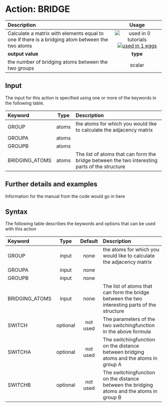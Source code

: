 # Action: BRIDGE

| Description    | Usage |
|:--------|:--------:|
| Calculate a matrix with elements equal to one if there is a bridging atom between the two atoms | ![used in 0 tutorials](https://img.shields.io/badge/tutorials-0-red.svg)[![used in 1 eggs](https://img.shields.io/badge/nest-1-green.svg)](https://www.plumed-nest.org/browse.html?search=BRIDGE)|
 | **output value** | **type** |
| the number of bridging atoms between the two groups | scalar |

## Input

The input for this action is specified using one or more of the keywords in the following table.

| Keyword |  Type | Description |
|:--------|:------:|:-----------|
| GROUP | atoms | the atoms for which you would like to calculate the adjacency matrix |
| GROUPA | atoms |  |
| GROUPB | atoms |  |
| BRIDGING_ATOMS | atoms | The list of atoms that can form the bridge between the two interesting parts of the structure |


## Further details and examples 
Information for the manual from the code would go in here 
## Syntax 
The following table describes the keywords and options that can be used with this action 

| Keyword | Type | Default | Description |
|:-------|:----:|:-------:|:-----------|
| GROUP | input | none | the atoms for which you would like to calculate the adjacency matrix |
| GROUPA | input | none |  |
| GROUPB | input | none |  |
| BRIDGING_ATOMS | input | none | The list of atoms that can form the bridge between the two interesting parts of the structure |
| SWITCH | optional | not used | The parameters of the two switchingfunction in the above formula |
| SWITCHA | optional | not used | The switchingfunction on the distance between bridging atoms and the atoms in group A |
| SWITCHB | optional | not used | The switchingfunction on the distance between the bridging atoms and the atoms in group B |
